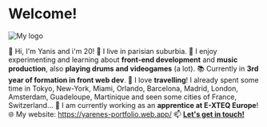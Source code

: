 # Welcome!

![My logo](https://yarenes-portfolio.web.app/img/logo100.webp "My logo")

👋 Hi, I'm Yanis and i'm 20!
📍 I live in parisian suburbia.
👀 I enjoy experimenting and learning about **front-end development** and **music production**, also **playing drums and videogames** (a lot).
📚 Currently in **3rd year of formation in front web dev**.
🧳 I love **travelling**! I already spent some time in Tokyo, New-York, Miami, Orlando, Barcelona, Madrid, London, Amsterdam, Guadeloupe, Martinique and seen some cities of France, Switzerland...
🙋 I am currently working as an **apprentice at E-XTEQ Europe**!
🌐 My website: https://yarenes-portfolio.web.app/
📫 **[Let's get in touch!](mailto:yanisarenes@gmail.com?subject=Hello!)**
